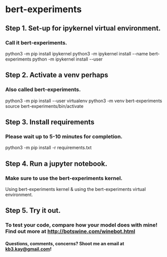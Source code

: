 # bert-experiments

## Step 1. Set-up for ipykernel virtual environment. 
### Call it bert-experiments.
python3 -m pip install ipykernel
python3 -m ipykernel install --name bert-experiments
python -m ipykernel install --user

## Step 2. Activate a venv perhaps
### Also called bert-experiments.
python3 -m pip install --user virtualenv
python3 -m venv bert-experiments
source bert-experiments/bin/activate

## Step 3. Install requirements
### Please wait up to 5-10 minutes for completion.
python3 -m pip install -r requirements.txt

## Step 4. Run a jupyter notebook.
### Make sure to use the bert-experiments kernel.
Using bert-experiments kernel & using the bert-experiments virtual environment.

## Step 5. Try it out.
### To test your code, compare how your model does with mine! Find out more at http://botswine.com/winebot.html

#### Questions, comments, concerns? Shoot me an email at kb3.kay@gmail.com! 
